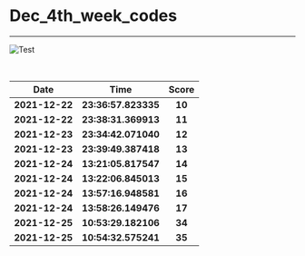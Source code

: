 # Dec_4th_week_codes
<hr>

![Test](https://github.com/hdmtp-s-basement/Dec_4th_week_codes/actions/workflows/main.yml/badge.svg)

<br>

Date | Time | Score
:-----------:|:----------:|:--------:
**2021-12-22** | **23:36:57.823335** | **10**
**2021-12-22** | **23:38:31.369913** | **11**
**2021-12-23** | **23:34:42.071040** | **12**
**2021-12-23** | **23:39:49.387418** | **13**
**2021-12-24** | **13:21:05.817547** | **14**
**2021-12-24** | **13:22:06.845013** | **15**
**2021-12-24** | **13:57:16.948581** | **16**
**2021-12-24** | **13:58:26.149476** | **17**
**2021-12-25** | **10:53:29.182106** | **34**
**2021-12-25** | **10:54:32.575241** | **35**